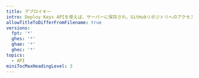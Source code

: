 ```yaml
---
title: デプロイキー
intro: Deploy Keys APIを使えば、サーバーに保存され、GitHubリポジトリへのアクセスを許可するSSHキーを作成できます。
allowTitleToDifferFromFilename: true
versions:
  fpt: '*'
  ghes: '*'
  ghae: '*'
  ghec: '*'
topics:
  - API
miniTocMaxHeadingLevel: 3
---
```


<!--
  Operations are automatically generated below. Markdown for subcategories is located in data/reusables/rest-reference/keys
-->
